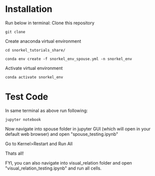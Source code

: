 # Installation
Run below in terminal:
Clone this repository
```
git clone 
```
Create anaconda virtual environment
```
cd snorkel_tutorials_share/
```
```
conda env create -f snorkel_env_spouse.yml -n snorkel_env
```
Activate virtual environment
```
conda activate snorkel_env
```

# Test Code
In same terminal as above run following:
```
jupyter notebook
```

Now navigate into spouse folder in jupyter GUI (which will open in your default web browser) and open "spouse_testing.ipynb"

Go to Kernel>Restart and Run All

Thats all!

FYI, you can also navigate into visual_relation folder and open "visual_relation_testing.ipynb" and run all cells.


